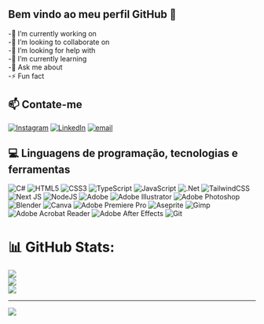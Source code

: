 ## Bem vindo ao meu perfil GitHub 👋
-🔭 I’m currently working on<br>
-👯 I’m looking to collaborate on<br>
-🤝 I’m looking for help with<br>
-🌱 I’m currently learning<br>
-💬 Ask me about<br>
-⚡ Fun fact


## 📫 Contate-me
[![Instagram](https://img.shields.io/badge/Instagram-%23E4405F.svg?logo=Instagram&logoColor=white)](https://instagram.com/lorenzzoapatatt) [![LinkedIn](https://img.shields.io/badge/LinkedIn-%230077B5.svg?logo=linkedin&logoColor=white)](https://linkedin.com/in/lorenzzo-antonio-patatt) [![email](https://img.shields.io/badge/Email-D14836?logo=gmail&logoColor=white)](mailto:lorenzzoapatatt2208@gmail.com) 

## 💻 Linguagens de programação, tecnologias e ferramentas
![C#](https://img.shields.io/badge/c%23-%23239120.svg?style=for-the-badge&logo=csharp&logoColor=white) ![HTML5](https://img.shields.io/badge/html5-%23E34F26.svg?style=for-the-badge&logo=html5&logoColor=white) ![CSS3](https://img.shields.io/badge/css3-%231572B6.svg?style=for-the-badge&logo=css3&logoColor=white) ![TypeScript](https://img.shields.io/badge/typescript-%23007ACC.svg?style=for-the-badge&logo=typescript&logoColor=white) ![JavaScript](https://img.shields.io/badge/javascript-%23323330.svg?style=for-the-badge&logo=javascript&logoColor=%23F7DF1E) ![.Net](https://img.shields.io/badge/.NET-5C2D91?style=for-the-badge&logo=.net&logoColor=white) ![TailwindCSS](https://img.shields.io/badge/tailwindcss-%2338B2AC.svg?style=for-the-badge&logo=tailwind-css&logoColor=white) ![Next JS](https://img.shields.io/badge/Next-black?style=for-the-badge&logo=next.js&logoColor=white) ![NodeJS](https://img.shields.io/badge/node.js-6DA55F?style=for-the-badge&logo=node.js&logoColor=white) ![Adobe](https://img.shields.io/badge/adobe-%23FF0000.svg?style=for-the-badge&logo=adobe&logoColor=white) ![Adobe Illustrator](https://img.shields.io/badge/adobe%20illustrator-%23FF9A00.svg?style=for-the-badge&logo=adobe%20illustrator&logoColor=white) ![Adobe Photoshop](https://img.shields.io/badge/adobe%20photoshop-%2331A8FF.svg?style=for-the-badge&logo=adobe%20photoshop&logoColor=white) ![Blender](https://img.shields.io/badge/blender-%23F5792A.svg?style=for-the-badge&logo=blender&logoColor=white) ![Canva](https://img.shields.io/badge/Canva-%2300C4CC.svg?style=for-the-badge&logo=Canva&logoColor=white) ![Adobe Premiere Pro](https://img.shields.io/badge/Adobe%20Premiere%20Pro-9999FF.svg?style=for-the-badge&logo=Adobe%20Premiere%20Pro&logoColor=white) ![Aseprite](https://img.shields.io/badge/Aseprite-FFFFFF?style=for-the-badge&logo=Aseprite&logoColor=#7D929E) ![Gimp](https://img.shields.io/badge/Gimp-657D8B?style=for-the-badge&logo=gimp&logoColor=FFFFFF) ![Adobe Acrobat Reader](https://img.shields.io/badge/Adobe%20Acrobat%20Reader-EC1C24.svg?style=for-the-badge&logo=Adobe%20Acrobat%20Reader&logoColor=white) ![Adobe After Effects](https://img.shields.io/badge/Adobe%20After%20Effects-9999FF.svg?style=for-the-badge&logo=Adobe%20After%20Effects&logoColor=white) ![Git](https://img.shields.io/badge/git-%23F05033.svg?style=for-the-badge&logo=git&logoColor=white)
# 📊 GitHub Stats:
![](https://github-readme-stats.vercel.app/api?username=lorenzzoapatatt&theme=transparent&hide_border=true&include_all_commits=true&count_private=true)<br/>
![](https://nirzak-streak-stats.vercel.app/?user=lorenzzoapatatt&theme=transparent&hide_border=true)<br/>
![](https://github-readme-stats.vercel.app/api/top-langs/?username=lorenzzoapatatt&theme=transparent&hide_border=true&include_all_commits=true&count_private=true&layout=compact)

---
[![](https://visitcount.itsvg.in/api?id=lorenzzoapatatt&icon=9&color=1)](https://visitcount.itsvg.in)

<!-- Proudly created with GPRM ( https://gprm.itsvg.in ) -->
